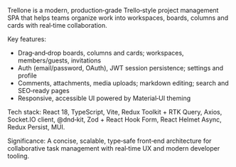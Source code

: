 Trellone is a modern, production‑grade Trello‑style project management SPA that helps teams organize work into workspaces, boards, columns and cards with real‑time collaboration.

Key features:

- Drag‑and‑drop boards, columns and cards; workspaces, members/guests, invitations
- Auth (email/password, OAuth), JWT session persistence; settings and profile
- Comments, attachments, media uploads; markdown editing; search and SEO‑ready pages
- Responsive, accessible UI powered by Material‑UI theming

Tech stack:
React 18, TypeScript, Vite, Redux Toolkit + RTK Query, Axios, Socket.IO client, @dnd‑kit, Zod + React Hook Form, React Helmet Async, Redux Persist, MUI.

Significance:
A concise, scalable, type‑safe front‑end architecture for collaborative task management with real‑time UX and modern developer tooling.

